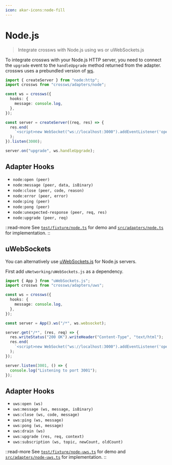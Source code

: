 ```yaml
---
icon: akar-icons:node-fill
---
```


# Node.js

> Integrate crossws with Node.js using ws or uWebSockets.js

To integrate crossws with your Node.js HTTP server, you need to connect the `upgrade` event to the `handleUpgrade` method returned from the adapter. crossws uses a prebundled version of [ws](https://github.com/websockets/ws).

```ts
import { createServer } from "node:http";
import crossws from "crossws/adapters/node";

const ws = crossws({
  hooks: {
    message: console.log,
  },
});

const server = createServer((req, res) => {
  res.end(
    `<script>new WebSocket("ws://localhost:3000").addEventListener('open', (e) => e.target.send("Hello from client!"));</script>`,
  );
}).listen(3000);

server.on("upgrade", ws.handleUpgrade);
```

## Adapter Hooks

- `node:open (peer)`
- `node:message (peer, data, isBinary)`
- `node:close (peer, code, reason)`
- `node:error (peer, error)`
- `node:ping (peer)`
- `node:pong (peer)`
- `node:unexpected-response (peer, req, res)`
- `node:upgrade (peer, req)`

::read-more
See [`test/fixture/node.ts`](https://github.com/unjs/crossws/blob/main/test/fixture/node.ts) for demo and [`src/adapters/node.ts`](https://github.com/unjs/crossws/blob/main/src/adapters/node.ts) for implementation.
::

## uWebSockets

You can alternatively use [uWebSockets.js](https://github.com/uNetworking/uWebSockets.js) for Node.js servers.

First add `uNetworking/uWebSockets.js` as a dependency.

```ts
import { App } from "uWebSockets.js";
import crossws from "crossws/adapters/uws";

const ws = crossws({
  hooks: {
    message: console.log,
  },
});

const server = App().ws("/*", ws.websocket);

server.get("/*", (res, req) => {
  res.writeStatus("200 OK").writeHeader("Content-Type", "text/html");
  res.end(
    `<script>new WebSocket("ws://localhost:3000").addEventListener('open', (e) => e.target.send("Hello from client!"));</script>`,
  );
});

server.listen(3001, () => {
  console.log("Listening to port 3001");
});
```

## Adapter Hooks

- `uws:open (ws)`
- `uws:message (ws, message, isBinary)`
- `uws:close (ws, code, message)`
- `uws:ping (ws, message)`
- `uws:pong (ws, message)`
- `uws:drain (ws)`
- `uws:upgrade (res, req, context)`
- `uws:subscription (ws, topic, newCount, oldCount)`

::read-more
See [`test/fixture/node-uws.ts`](https://github.com/unjs/crossws/blob/main/test/fixture/node-uws.ts) for demo and [`src/adapters/node-uws.ts`](https://github.com/unjs/crossws/blob/main/src/adapters/node-uws.ts) for implementation.
::
